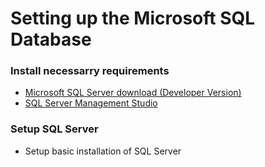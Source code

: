 # Setting up the Microsoft SQL Database

### Install necessarry requirements
- [Microsoft SQL Server download (Developer Version)](https://www.microsoft.com/en-us/sql-server/sql-server-downloads)
- [SQL Server Management Studio](https://learn.microsoft.com/en-us/sql/ssms/download-sql-server-management-studio-ssms?view=sql-server-ver16)

### Setup SQL Server
- Setup basic installation of SQL Server 
